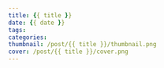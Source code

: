 ```yaml
---
title: {{ title }}
date: {{ date }}
tags:
categories: 
thumbnail: /post/{{ title }}/thumbnail.png
cover: /post/{{ title }}/cover.png
---
```

